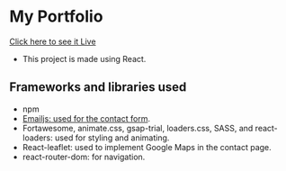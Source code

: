 # My Portfolio

[Click here to see it Live](https://ahmedamir.dev)

- This project is made using React.

## Frameworks and libraries used

- npm
- [Emailjs: used for the contact form](https://emailjs.com).
- Fortawesome, animate.css, gsap-trial, loaders.css, SASS, and react-loaders: used for styling and animating.
- React-leaflet: used to implement Google Maps in the contact page.
- react-router-dom: for navigation.
